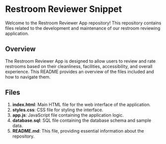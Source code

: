 # Restroom Reviewer Snippet

Welcome to the Restroom Reviewer App repository! This repository contains files related to the development and maintenance of our restroom reviewing application.

## Overview

The Restroom Reviewer App is designed to allow users to review and rate restrooms based on their cleanliness, facilities, accessibility, and overall experience. This README provides an overview of the files included and how to navigate them.

## Files

1. **index.html**: Main HTML file for the web interface of the application.
2. **styles.css**: CSS file for styling the interface.
3. **app.js**: JavaScript file containing the application logic.
4. **database.sql**: SQL file containing the database schema and sample data.
5. **README.md**: This file, providing essential information about the repository.
